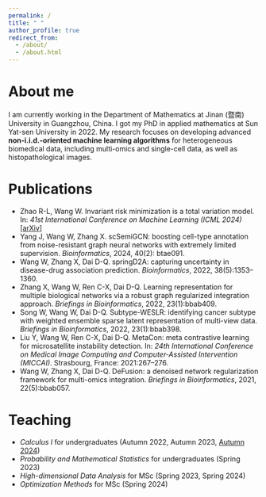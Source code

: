 ```yaml
---
permalink: /
title: " "
author_profile: true
redirect_from: 
  - /about/
  - /about.html
---
```

About me
======
I am currently working in the Department of Mathematics at Jinan (暨南) University in Guangzhou, China. I got my PhD in applied mathematics at Sun Yat-sen University in 2022. My research focuses on developing advanced **non-i.i.d.-oriented machine learning algorithms** for heterogeneous biomedical data, including multi-omics and single-cell data, as well as histopathological images.

Publications
======
* Zhao R-L, Wang W. Invariant risk minimization is a total variation model. In: *41st  International Conference on Machine Learning (ICML 2024)* [[arXiv](https://arxiv.org/abs/2405.01389)] 
* Yang J, Wang W, Zhang X. scSemiGCN: boosting cell-type annotation from noise-resistant graph neural networks with extremely limited supervision. *Bioinformatics*, 2024, 40(2): btae091.
* Wang W, Zhang X, Dai D-Q. springD2A: capturing uncertainty in disease-drug association prediction. *Bioinformatics*, 2022, 38(5):1353–1360.
* Zhang X, Wang W, Ren C-X, Dai D-Q. Learning representation for multiple biological networks via a robust graph regularized integration approach. *Briefings in Bioinformatics*, 2022, 23(1):bbab409.
* Song W, Wang W, Dai D-Q. Subtype-WESLR: identifying cancer subtype with weighted ensemble sparse latent representation of multi-view data. *Briefings in Bioinformatics*, 2022, 23(1):bbab398.
*  Liu Y, Wang W, Ren C-X, Dai D-Q. MetaCon: meta contrastive learning for microsatellite instability detection. In: *24th International Conference on Medical Image Computing and Computer-Assisted Intervention (MICCAI)*. Strasbourg, France: 2021:267–276.
* Wang W, Zhang X, Dai D-Q. DeFusion: a denoised network regularization framework for multi-omics integration. *Briefings in Bioinformatics*, 2021, 22(5):bbab057.

Teaching
======
* *Calculus I* for undergraduates (Autumn 2022, Autumn 2023, [Autumn 2024](https://wangyuanhao.github.io/calculus_course_webpage/))
* *Probability and Mathematical Statistics* for undergraduates (Spring 2023)
* *High-dimensional Data Analysis* for MSc (Spring 2023, Spring 2024)
* *Optimization Methods* for MSc (Spring 2024)
